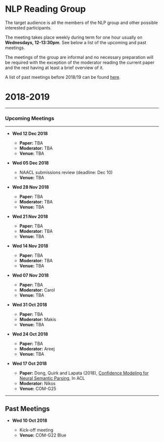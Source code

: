 # NLP Reading Group

The target audience is all the members of the NLP group and other possible interested participants.

The meeting takes place weekly during term for one hour usually on **Wednesdays, 12-13:30pm**. See below a list of the upcoming and past meetings.

The meetings of the group are informal and no necessary preparation will be required with the exception of the moderator reading the current paper and the rest having at least a brief overview of it.

A list of past meetings before 2018/19 can be found [here](https://www.sheffield.ac.uk/dcs/research/groups/nlp#tab05).




2018-2019
=========

---

### Upcoming Meetings

---

* **Wed 12 Dec 2018**
	
	 - **Paper:** TBA
	 - **Moderator:** TBA
	 - **Venue:** TBA


*  **Wed 05 Dec 2018**
	
	- NAACL submissions review (deadline: Dec 10)
	- **Venue:** TBA 


* **Wed 28 Nov 2018**
	
	- **Paper:** TBA
	- **Moderator:** TBA
	- **Venue:** TBA


* **Wed 21 Nov 2018**
	
	- **Paper:** TBA
	- **Moderator:** TBA
	- **Venue:** TBA


* **Wed 14 Nov 2018**
	
	- **Paper:** TBA
	- **Moderator:** TBA
	- **Venue:** TBA


* **Wed 07 Nov 2018**
	
	- **Paper:** TBA
	- **Moderator:** Carol
	- **Venue:** TBA


* **Wed 31 Oct 2018**
	
	- **Paper:** TBA
	- **Moderator:** Makis
	- **Venue:** TBA


* **Wed 24 Oct 2018** 
	
	- **Paper:** TBA
	- **Moderator:** Areej
	- **Venue:** TBA


* **Wed 17 Oct 2018**
	
	- **Paper:** Dong, Quirk and Lapata (2018), [Confidence Modeling for Neural Semantic Parsing](https://arxiv.org/pdf/1805.04604.pdf), In ACL
	- **Moderator:** Nikos
	- **Venue:** COM-G25


-----

Past Meetings
---------------


* **Wed 10 Oct 2018**
	
	- Kick-off meeting 
	- **Venue:** COM-G22 Blue









